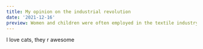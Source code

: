 ```yaml
---
title: My opinion on the industrial revolution
date: '2021-12-16'
preview: Women and children were often employed in the textile industry during the first century of industrialization. Their smaller fingers were often better at threading the machinery. Despite routinely working 16 hours, or longer, a day they were paid little...
---
```


I love cats, they r awesome
